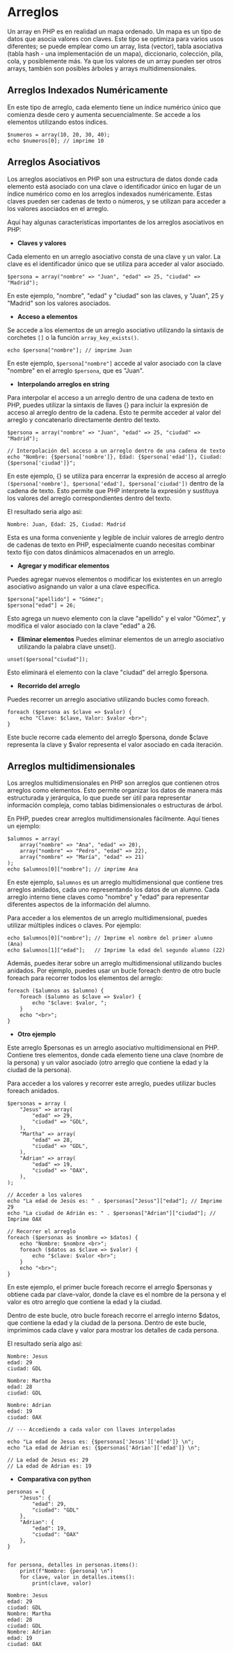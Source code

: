# Arreglos
Un array en PHP es en realidad un mapa ordenado. Un mapa es un tipo de datos que asocia valores con claves. Este tipo se optimiza para varios usos diferentes; se puede emplear como un array, lista (vector), tabla asociativa (tabla hash - una implementación de un mapa), diccionario, colección, pila, cola, y posiblemente más. Ya que los valores de un array pueden ser otros arrays, también son posibles árboles y arrays multidimensionales.

## Arreglos Indexados Numéricamente 

En este tipo de arreglo, cada elemento tiene un índice numérico único que comienza desde cero y aumenta secuencialmente. Se accede a los elementos utilizando estos índices.

```
$numeros = array(10, 20, 30, 40);
echo $numeros[0]; // imprime 10
```

## Arreglos Asociativos

Los arreglos asociativos en PHP son una estructura de datos donde cada elemento está asociado con una clave o identificador único en lugar de un índice numérico como en los arreglos indexados numéricamente. Estas claves pueden ser cadenas de texto o números, y se utilizan para acceder a los valores asociados en el arreglo.

Aquí hay algunas características importantes de los arreglos asociativos en PHP:

- **Claves y valores** 

Cada elemento en un arreglo asociativo consta de una clave y un valor. La clave es el identificador único que se utiliza para acceder al valor asociado.

`$persona = array("nombre" => "Juan", "edad" => 25, "ciudad" => "Madrid");`

En este ejemplo, "nombre", "edad" y "ciudad" son las claves, y "Juan", 25 y "Madrid" son los valores asociados.

- **Acceso a elementos**

Se accede a los elementos de un arreglo asociativo utilizando la sintaxis de corchetes `[]` o la función `array_key_exists()`.

`echo $persona["nombre"]; // imprime Juan`

En este ejemplo, `$persona["nombre"]` accede al valor asociado con la clave "nombre" en el arreglo `$persona`, que es "Juan".

- **Interpolando arreglos en string**

Para interpolar el acceso a un arreglo dentro de una cadena de texto en PHP, puedes utilizar la sintaxis de llaves {} para incluir la expresión de acceso al arreglo dentro de la cadena. Esto te permite acceder al valor del arreglo y concatenarlo directamente dentro del texto.

```
$persona = array("nombre" => "Juan", "edad" => 25, "ciudad" => "Madrid");

// Interpolación del acceso a un arreglo dentro de una cadena de texto
echo "Nombre: {$persona['nombre']}, Edad: {$persona['edad']}, Ciudad: {$persona['ciudad']}";
```

En este ejemplo, {} se utiliza para encerrar la expresión de acceso al arreglo `($persona['nombre'], $persona['edad'], $persona['ciudad'])` dentro de la cadena de texto. Esto permite que PHP interprete la expresión y sustituya los valores del arreglo correspondientes dentro del texto.

El resultado seria algo asi:

`Nombre: Juan, Edad: 25, Ciudad: Madrid`

Esta es una forma conveniente y legible de incluir valores de arreglo dentro de cadenas de texto en PHP, especialmente cuando necesitas combinar texto fijo con datos dinámicos almacenados en un arreglo.

- **Agregar y modificar elementos**

Puedes agregar nuevos elementos o modificar los existentes en un arreglo asociativo asignando un valor a una clave específica.

```
$persona["apellido"] = "Gómez";
$persona["edad"] = 26;
```

Esto agrega un nuevo elemento con la clave "apellido" y el valor "Gómez", y modifica el valor asociado con la clave "edad" a 26.

- **Eliminar elementos**
Puedes eliminar elementos de un arreglo asociativo utilizando la palabra clave unset().

`unset($persona["ciudad"]);`

Esto eliminará el elemento con la clave "ciudad" del arreglo $persona.

- **Recorrido del arreglo** 

Puedes recorrer un arreglo asociativo utilizando bucles como foreach.

```
foreach ($persona as $clave => $valor) {
    echo "Clave: $clave, Valor: $valor <br>";
}
```

Este bucle recorre cada elemento del arreglo $persona, donde $clave representa la clave y $valor representa el valor asociado en cada iteración.

## Arreglos multidimensionales

Los arreglos multidimensionales en PHP son arreglos que contienen otros arreglos como elementos. Esto permite organizar los datos de manera más estructurada y jerárquica, lo que puede ser útil para representar información compleja, como tablas bidimensionales o estructuras de árbol.

En PHP, puedes crear arreglos multidimensionales fácilmente. Aquí tienes un ejemplo:

```
$alumnos = array(
    array("nombre" => "Ana", "edad" => 20),
    array("nombre" => "Pedro", "edad" => 22),
    array("nombre" => "María", "edad" => 21)
);
echo $alumnos[0]["nombre"]; // imprime Ana

```

En este ejemplo, `$alumnos` es un arreglo multidimensional que contiene tres arreglos anidados, cada uno representando los datos de un alumno. Cada arreglo interno tiene claves como "nombre" y "edad" para representar diferentes aspectos de la información del alumno.

Para acceder a los elementos de un arreglo multidimensional, puedes utilizar múltiples índices o claves. Por ejemplo:

```
echo $alumnos[0]["nombre"]; // Imprime el nombre del primer alumno (Ana)
echo $alumnos[1]["edad"];   // Imprime la edad del segundo alumno (22)
```

Además, puedes iterar sobre un arreglo multidimensional utilizando bucles anidados. Por ejemplo, puedes usar un bucle foreach dentro de otro bucle foreach para recorrer todos los elementos del arreglo:

```
foreach ($alumnos as $alumno) {
    foreach ($alumno as $clave => $valor) {
        echo "$clave: $valor, ";
    }
    echo "<br>";
}
```

- **Otro ejemplo**

Este arreglo $personas es un arreglo asociativo multidimensional en PHP. Contiene tres elementos, donde cada elemento tiene una clave (nombre de la persona) y un valor asociado (otro arreglo que contiene la edad y la ciudad de la persona).

Para acceder a los valores y recorrer este arreglo, puedes utilizar bucles foreach anidados.

```
$personas = array (
    "Jesus" => array(
        "edad" => 29,
        "ciudad" => "GDL",
    ),
    "Martha" => array(
        "edad" => 28,
        "ciudad" => "GDL",
    ),
    "Adrian" => array(
        "edad" => 19,
        "ciudad" => "OAX",
    ),
);

// Acceder a los valores
echo "La edad de Jesús es: " . $personas["Jesus"]["edad"]; // Imprime 29
echo "La ciudad de Adrián es: " . $personas["Adrian"]["ciudad"]; // Imprime OAX

// Recorrer el arreglo
foreach ($personas as $nombre => $datos) {
    echo "Nombre: $nombre <br>";
    foreach ($datos as $clave => $valor) {
        echo "$clave: $valor <br>";
    }
    echo "<br>";
}

```

En este ejemplo, el primer bucle foreach recorre el arreglo $personas y obtiene cada par clave-valor, donde la clave es el nombre de la persona y el valor es otro arreglo que contiene la edad y la ciudad.

Dentro de este bucle, otro bucle foreach recorre el arreglo interno $datos, que contiene la edad y la ciudad de la persona. Dentro de este bucle, imprimimos cada clave y valor para mostrar los detalles de cada persona.

El resultado sería algo así:

```
Nombre: Jesus
edad: 29
ciudad: GDL

Nombre: Martha
edad: 28
ciudad: GDL

Nombre: Adrian
edad: 19
ciudad: OAX
```

```
// --- Accediendo a cada valor con llaves interpoladas

echo "La edad de Jesus es: {$personas['Jesus']['edad']} \n";
echo "La edad de Adrian es: {$personas['Adrian']['edad']} \n";

// La edad de Jesus es: 29 
// La edad de Adrian es: 19
```

- **Comparativa con python**

```
personas = {
    "Jesus": {
        "edad": 29,
        "ciudad": "GDL"
    },
    "Adrian": {
        "edad": 19,
        "ciudad": "OAX"
    },
}


for persona, detalles in personas.items():
    print(f"Nombre: {persona} \n")
    for clave, valor in detalles.items():
        print(clave, valor)

Nombre: Jesus 
edad: 29 
ciudad: GDL 
Nombre: Martha 
edad: 28 
ciudad: GDL 
Nombre: Adrian 
edad: 19 
ciudad: OAX 
```
